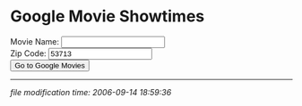 Google Movie Showtimes
======================

<form name="gmf"><p>Movie Name: <input type="text" name="mn" value=""><br>Zip Code: <input type="text" name="zip" value="53713"><br><button name="B" type="button" value="" onclick="window.location='https://www.google.com/search?q=movie%3A'+document.gmf.mn.value+'&amp;' + 'near='+document.gmf.zip.value;">Go to Google Movies</button></p></form>

* * *

<div class="rightside"><em>file modification time: 2006-09-14 18:59:36</em></div>


